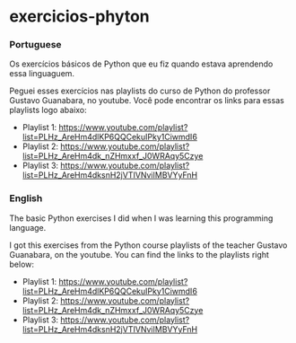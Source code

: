 # exercicios-phyton
### Portuguese
Os exercícios básicos de Python que eu fiz quando estava aprendendo essa linguaguem.

Peguei esses exercícios nas playlists do curso de Python do professor Gustavo Guanabara, no youtube. Você pode encontrar os links para essas playlists logo abaixo:

+ Playlist 1: https://www.youtube.com/playlist?list=PLHz_AreHm4dlKP6QQCekuIPky1CiwmdI6
+ Playlist 2: https://www.youtube.com/playlist?list=PLHz_AreHm4dk_nZHmxxf_J0WRAqy5Czye
+ Playlist 3: https://www.youtube.com/playlist?list=PLHz_AreHm4dksnH2jVTIVNviIMBVYyFnH

### English
The basic Python exercises I did when I was learning this programming language.

I got this exercises from the Python course playlists of the teacher Gustavo Guanabara, on the youtube. You can find the links to the playlists right below:

+ Playlist 1: https://www.youtube.com/playlist?list=PLHz_AreHm4dlKP6QQCekuIPky1CiwmdI6
+ Playlist 2: https://www.youtube.com/playlist?list=PLHz_AreHm4dk_nZHmxxf_J0WRAqy5Czye
+ Playlist 3: https://www.youtube.com/playlist?list=PLHz_AreHm4dksnH2jVTIVNviIMBVYyFnH
